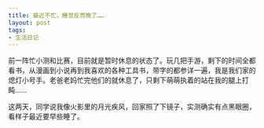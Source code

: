 ```yaml
---
title: 最近不忙，睡觉反而晚了……
layout: post
tags: 
- 生活日记
---
```


前一阵忙小测和比赛，目前就是暂时休息的状态了。玩几把手游，剩下的时间全都看书，从漫画到小说再到我喜欢的各种工具书，带字的都参详一遍，我是我们家的熄灯小号手。老爸老妈忙完他们的就休息了，只剩下萌萌执着的站在我的腿上打盹……

这两天，同学说我像火影里的月光疾风，回家照了下镜子，实测确实有点黑眼圈，看样子最近要早些睡了。


